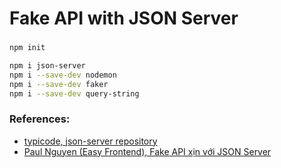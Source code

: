 # Fake API with JSON Server

### 

```bash
npm init

npm i json-server
npm i --save-dev nodemon
npm i --save-dev faker
npm i --save-dev query-string
```

### References: 
- [typicode, json-server repository](https://github.com/typicode/json-server)
- [Paul Nguyen (Easy Frontend), Fake API xịn với JSON Server](https://github.com/quockhanhtn/fake-api-with-json-server)